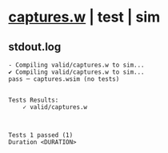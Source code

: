 # [captures.w](../../../../examples/tests/valid/captures.w) | test | sim

## stdout.log
```log
- Compiling valid/captures.w to sim...
✔ Compiling valid/captures.w to sim...
pass ─ captures.wsim (no tests)
 

Tests Results:
    ✓ valid/captures.w



Tests 1 passed (1) 
Duration <DURATION>

```

